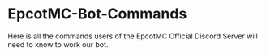 # EpcotMC-Bot-Commands
Here is all the commands users of the EpcotMC Official Discord Server will need to know to work our bot.
